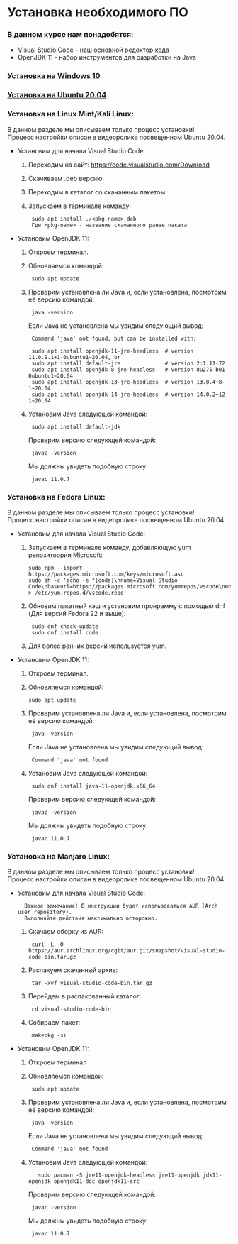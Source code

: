 # Установка необходимого ПО

### В данном курсе нам понадобятся:
* Visual Studio Code - наш основной редоктор кода
* OpenJDK 11 - набор инструментов для разработки на Java

### [Установка на Windows 10](https://www.youtube.com/)
### [Установка на Ubuntu 20.04](https://www.youtube.com/)
### Установка на Linux Mint/Kali Linux:

В данном разделе мы описываем только процесс установки! \
Процесс настройки описан в видеоролике посвещенном Ubuntu 20.04.

* Установим для начала Visual Studio Code:
    1. Переходим на сайт: https://code.visualstudio.com/Download
    2. Скачиваем .deb версию.
    3. Переходим в каталог со скачанным пакетом.
    4. Запускаем в терминале команду:
       
            sudo apt install ./<pkg-name>.deb
            Где <pkg-name> - название скачанного ранее пакета
    
* Установим OpenJDK 11:
    1. Откроем терминал.
    2. Обновляемся командой:
       
            sudo apt update
    3. Проверим установлена ли Java и, если установлена, посмотрим её версию командой:
    
            java -version
        Если Java не установлена мы увидим следующий вывод:
            
            Command 'java' not found, but can be installed with:

            sudo apt install openjdk-11-jre-headless  # version 11.0.9.1+1-0ubuntu1~20.04, or
            sudo apt install default-jre              # version 2:1.11-72
            sudo apt install openjdk-8-jre-headless   # version 8u275-b01-0ubuntu1~20.04
            sudo apt install openjdk-13-jre-headless  # version 13.0.4+8-1~20.04
            sudo apt install openjdk-14-jre-headless  # version 14.0.2+12-1~20.04

    4. Установим Java следующей командой:
    
            sudo apt install default-jdk
        Проверим версию следующей командой:
       
            javac -version
        Мы должны увидеть подобную строку:
            
            javac 11.0.7


### Установка на Fedora Linux:

В данном разделе мы описываем только процесс установки! \
Процесс настройки описан в видеоролике посвещенном Ubuntu 20.04.

* Установим для начала Visual Studio Code:
    1. Запускаем в терминале команду, добавляющую yum репозитоории Microsoft:

           sudo rpm --import https://packages.microsoft.com/keys/microsoft.asc
           sudo sh -c 'echo -e "[code]\nname=Visual Studio Code\nbaseurl=https://packages.microsoft.com/yumrepos/vscode\nenabled=1\ngpgcheck=1\ngpgkey=https://packages.microsoft.com/keys/microsoft.asc" > /etc/yum.repos.d/vscode.repo'
    2. Обновим пакетный кэш и установим пронрамму с помощью dnf (Для версий Fedora 22 и выше):
            
            sudo dnf check-update
            sudo dnf install code
    3. Для более ранних версий используется yum.
* Установим OpenJDK 11:
    1. Откроем терминал.
    2. Обновляемся командой:

           sudo apt update
    3. Проверим установлена ли Java и, если установлена, посмотрим её версию командой:

            java -version
       Если Java не установлена мы увидим следующий вывод:

            Command 'java' not found
        
    4. Установим Java следующей командой:

            sudo dnf install java-11-openjdk.x86_64
       Проверим версию следующей командой:

            javac -version
       Мы должны увидеть подобную строку:

            javac 11.0.7

### Установка на Manjaro Linux:

В данном разделе мы описываем только процесс установки! \
Процесс настройки описан в видеоролике посвещенном Ubuntu 20.04.

* Установим для начала Visual Studio Code:
  
        Важное замечание! В инструкции будет использоваться AUR (Arch user repository).
        Выполняйте действия максимально осторожно.
    1. Скачаем сборку из AUR:
    
            curl -L -O https://aur.archlinux.org/cgit/aur.git/snapshot/visual-studio-code-bin.tar.gz
    2. Распакуем скачанный архив:
       
            tar -xvf visual-studio-code-bin.tar.gz
    3. Перейдем в распакованный каталог:
       
            cd visual-studio-code-bin
    4. Собираем пакет:
    
            makepkg -si
    
* Установим OpenJDK 11:
    1. Откроем терминал
    2. Обновляемся командой:

            sudo apt update
    3. Проверим установлена ли Java и, если установлена, посмотрим её версию командой:

            java -version
       Если Java не установлена мы увидим следующий вывод:

            Command 'java' not found
  4. Установим Java следующей командой:
     
            sudo pacman -S jre11-openjdk-headless jre11-openjdk jdk11-openjdk openjdk11-doc openjdk11-src

     Проверим версию следующей командой:

          javac -version
     Мы должны увидеть подобную строку:

          javac 11.0.7